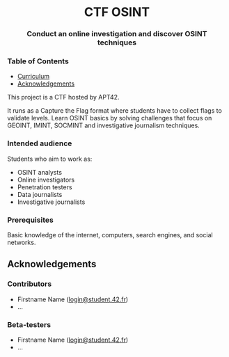 <h1 align="center">
  CTF OSINT
</h1>
<h3 align="center">
  Conduct an online investigation and discover OSINT techniques
</h3>

### Table of Contents

- [Curriculum](#curriculum)
- [Acknowledgements](#acknowledgements)

This project is a CTF hosted by APT42.

It runs as a Capture the Flag format where students have to collect flags to validate levels. Learn OSINT basics by solving challenges that focus on GEOINT, IMINT, SOCMINT and investigative journalism techniques.

### Intended audience

Students who aim to work as:

- OSINT analysts
- Online investigators
- Penetration testers
- Data journalists
- Investigative journalists

### Prerequisites

Basic knowledge of the internet, computers, search engines, and social networks.

## Acknowledgements

### Contributors

* Firstname Name (login@student.42.fr)
* ...

### Beta-testers

* Firstname Name (login@student.42.fr)
* ...
